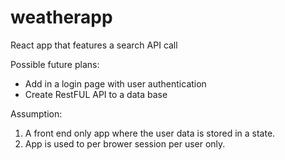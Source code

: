 # weatherapp
React app that features a search API call

Possible future plans:
- Add in a login page with user authentication
- Create RestFUL API to a data base

Assumption:
1. A front end only app where the user data is stored in a state.
2. App is used to per brower session per user only.
